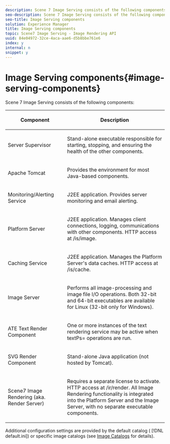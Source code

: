 ```yaml
---
description: Scene 7 Image Serving consists of the following components 
seo-description: Scene 7 Image Serving consists of the following components 
seo-title: Image Serving components
solution: Experience Manager
title: Image Serving components
topic: Scene7 Image Serving - Image Rendering API
uuid: 84e04972-32ce-4aca-aae6-d5b8bbe761e6
index: y
internal: n
snippet: y
---
```


# Image Serving components{#image-serving-components}

Scene 7 Image Serving consists of the following components:

<table id="table_534AF33FE5C4453EACAE0DF35E8E3B63"> 
 <thead> 
  <tr> 
   <th colname="col1" class="entry"> <p>Component </p> </th> 
   <th colname="col2" class="entry"> <p>Description </p> </th> 
  </tr>
 </thead>
 <tbody> 
  <tr> 
   <td colname="col1"> <p>Server Supervisor </p> </td> 
   <td colname="col2"> <p>Stand-alone executable responsible for starting, stopping, and ensuring the health of the other components. </p> </td> 
  </tr> 
  <tr> 
   <td colname="col1"> <p>Apache Tomcat </p> </td> 
   <td colname="col2"> <p>Provides the environment for most Java-based components. </p> </td> 
  </tr> 
  <tr> 
   <td colname="col1"> <p>Monitoring/Alerting Service </p> </td> 
   <td colname="col2"> <p>J2EE application. Provides server monitoring and email alerting. </p> </td> 
  </tr> 
  <tr> 
   <td colname="col1"> <p>Platform Server </p> </td> 
   <td colname="col2"> <p>J2EE application. Manages client connections, logging, communications with other components. HTTP access at <span class="filepath"> /is/image</span>. </p> </td> 
  </tr> 
  <tr> 
   <td colname="col1"> <p>Caching Service </p> </td> 
   <td colname="col2"> <p>J2EE application. Manages the Platform Server's data caches. HTTP access at /is/cache. </p> </td> 
  </tr> 
  <tr> 
   <td colname="col1"> <p>Image Server </p> </td> 
   <td colname="col2"> <p>Performs all image-processing and image file I/O operations. Both 32-bit and 64-bit executables are available for Linux (32-bit only for Windows). </p> </td> 
  </tr> 
  <tr> 
   <td colname="col1"> <p>ATE Text Render Component </p> </td> 
   <td colname="col2"> <p>One or more instances of the text rendering service may be active when <span class="codeph"> textPs=</span> operations are run. </p> </td> 
  </tr> 
  <tr> 
   <td colname="col1"> <p>SVG Render Component </p> </td> 
   <td colname="col2"> <p>Stand-alone Java application (not hosted by Tomcat). </p> </td> 
  </tr> 
  <tr> 
   <td colname="col1"> <p>Scene7 Image Rendering (aka. Render Server) </p> </td> 
   <td colname="col2"> <p>Requires a separate license to activate. HTTP access at <span class="filepath"> /ir/render</span>. All Image Rendering functionality is integrated into the Platform Server and the Image Server, with no separate executable components. </p> </td> 
  </tr> 
 </tbody> 
</table>

Additional configuration settings are provided by the default catalog ( [!DNL default.ini]) or specific image catalogs (see [Image Catalogs](../../is-api/image-catalog/image-serving-api-ref/c-image-catalog-reference/c-overview/c-overview.md#concept-9ce2b6a133de45f783e95cabc5810ac3) for details). 
